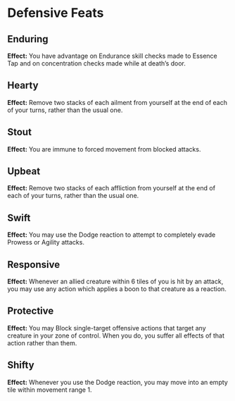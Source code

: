 # Defensive Feats

## Enduring

**Effect:** You have advantage on Endurance skill checks made to Essence Tap and on concentration checks made while at death’s door.

## Hearty

**Effect:** Remove two stacks of each ailment from yourself at the end of each of your turns, rather than the usual one.

## Stout

**Effect:** You are immune to forced movement from blocked attacks.

## Upbeat

**Effect:** Remove two stacks of each affliction from yourself at the end of each of your turns, rather than the usual one.

## Swift

**Effect:** You may use the Dodge reaction to attempt to completely evade Prowess or Agility attacks.

## Responsive

**Effect:** Whenever an allied creature within 6 tiles of you is hit by an attack, you may use any action which applies a boon to that creature as a reaction.

## Protective

**Effect:** You may Block single-target offensive actions that target any creature in your zone of control. When you do, you suffer all effects of that action rather than them.

## Shifty

**Effect:** Whenever you use the Dodge reaction, you may move into an empty tile within movement range 1.
